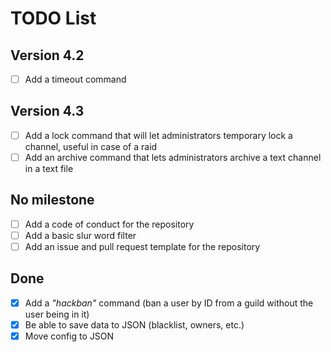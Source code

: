 # TODO List

## Version 4.2

* [ ] Add a timeout command

## Version 4.3

* [ ] Add a lock command that will let administrators temporary lock a channel, useful in case of a raid
* [ ] Add an archive command that lets administrators archive a text channel in a text file

## No milestone

* [ ] Add a code of conduct for the repository
* [ ] Add a basic slur word filter
* [ ] Add an issue and pull request template for the repository

## Done

* [X] Add a *"hackban"* command (ban a user by ID from a guild without the user being in it)
* [X] Be able to save data to JSON (blacklist, owners, etc.)
* [X] Move config to JSON
